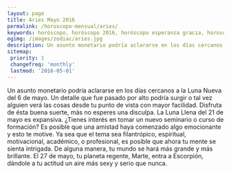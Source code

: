 ```yaml
---
layout: page
title: Aries Mayo 2016 
permalink: /horoscopo-mensual/aries/
keywords: horóscopo, horóscopo 2016, horóscopo esperanza gracia, horoscop, horóscopos gratis, horoscopo aries, horoscopo aries 2016, Tarot, Astrologia, Zodíaco, aries, horoscopo gratis, horoscopo del mes 
ogimg: /images/zodiac/aries.jpg
description: Un asunto monetario podría aclararse en los días cercanos a la Luna Nueva del 6 de mayo. Un detalle que fue pasado por alto podría surgir o tal vez alguien verá las cosas desde tu punto de vista con mayor facilidad. Disfruta de ésta buena suerte, más no esperes una disculpa. La Luna Llena del 21 de mayo es expansiva. ¿Tienes interés en tomar un nuevo seminario o curso de formación? Es posible que una amistad haya comenzado algo emocionante y esto te motive. Ya sea que el tema sea filantrópico, espiritual, motivacional, académico, o profesional, es posible que ahora tu mente se sienta intrigada. De alguna manera, tu mundo se hará más grande y más brillante. El 27 de mayo, tu planeta regente, Marte, entra a Escorpión, dándole a tu actitud un aire más sexy y serio que nunca.   
sitemap:
 priority: 1
 changefreq: 'monthly'
 lastmod: '2016-05-01'
---
```


 Un asunto monetario podría aclararse en los días cercanos a la Luna Nueva del 6 de mayo. Un detalle que fue pasado por alto podría surgir o tal vez alguien verá las cosas desde tu punto de vista con mayor facilidad. Disfruta de ésta buena suerte, más no esperes una disculpa. La Luna Llena del 21 de mayo es expansiva. ¿Tienes interés en tomar un nuevo seminario o curso de formación? Es posible que una amistad haya comenzado algo emocionante y esto te motive. Ya sea que el tema sea filantrópico, espiritual, motivacional, académico, o profesional, es posible que ahora tu mente se sienta intrigada. De alguna manera, tu mundo se hará más grande y más brillante. El 27 de mayo, tu planeta regente, Marte, entra a Escorpión, dándole a tu actitud un aire más sexy y serio que nunca.   
